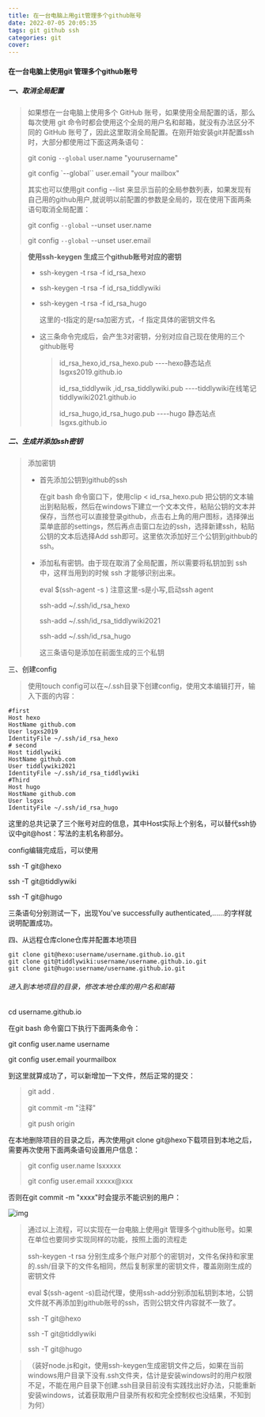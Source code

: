 ```yaml
---
title: 在一台电脑上用git管理多个github账号
date: 2022-07-05 20:05:35
tags: git github ssh
categories: git 
cover: 
---
```


#### 在一台电脑上使用git 管理多个github账号

##### 一、取消全局配置

> 如果想在一台电脑上使用多个 GitHub 账号，如果使用全局配置的话，那么每次使用 git 命令时都会使用这个全局的用户名和邮箱，就没有办法区分不同的 GitHub 账号了，因此这里取消全局配置。在刚开始安装git并配置ssh时，大部分都使用过下面这两条语句：
>
> git conig `--global` user.name "yourusername"
>
> git config `--global`` user.email "your mailbox"
>
> 其实也可以使用git config --list 来显示当前的全局参数列表，如果发现有自己用的github用户,就说明以前配置的参数是全局的，现在使用下面两条语句取消全局配置：
>
> git config  `--global`  --unset user.name
>
> git config `--global`   --unset user.email

<!--more-->

> **使用ssh-keygen 生成三个github账号对应的密钥**
>
> * ssh-keygen -t rsa -f id_rsa_hexo
>
> * ssh-keygen -t rsa -f id_rsa_tiddlywiki
>
> * ssh-keygen -t rsa -f id_rsa_hugo 
>
>   这里的-t指定的是rsa加密方式，-f 指定具体的密钥文件名
>
> * 这三条命令完成后，会产生3对密钥，分别对应自己现在使用的三个github账号
>
>   > id_rsa_hexo,id_rsa_hexo.pub       ----hexo静态站点 lsgxs2019.github.io
>   >
>   > id_rsa_tiddlywik ,id_rsa_tiddlywiki.pub  ----tiddlywiki在线笔记  tiddlywiki2021.github.io
>   >
>   > id_rsa_hugo,id_rsa_hugo.pub    ----hugo 静态站点   lsgxs.github.io

##### 二、生成并添加ssh密钥

> 添加密钥
>
> * 首先添加公钥到github的ssh
>
>   在git bash 命令窗口下，使用clip < id_rsa_hexo.pub 把公钥的文本输出到粘贴板，然后在windows下建立一个文本文件，粘贴公钥的文本并保存，当然也可以直接登录github，点击右上角的用户图标，选择弹出菜单底部的settings，然后再点击窗口左边的ssh，选择新建ssh，粘贴公钥的文本后选择Add ssh即可。这里依次添加好三个公钥到githbub的ssh。
>
> * 添加私有密钥。由于现在取消了全局配置，所以需要将私钥加到 ssh 中，这样当用到的时候 ssh 才能够识别出来。
>
>   eval $(ssh-agent -s )   注意这里-s是小写,启动ssh agent
>
>   ssh-add ~/.ssh/id_rsa_hexo
>
>   ssh-add ~/.ssh/id_rsa_tiddlywiki2021
>
>   ssh-add ~/.ssh/id_rsa_hugo
>
>   这三条语句是添加在前面生成的三个私钥

三、创建config

> 使用touch config可以在~/.ssh目录下创建config，使用文本编辑打开，输入下面的内容：

~~~
#first
Host hexo
HostName github.com
User lsgxs2019
IdentityFile ~/.ssh/id_rsa_hexo
# second
Host tiddlywiki
HostName github.com
User tiddlywiki2021
IdentityFile ~/.ssh/id_rsa_tiddlywiki
#Third
Host hugo
HostName github.com
User lsgxs
IdentityFile ~/.ssh/id_rsa_hugo

~~~

这里的总共记录了三个账号对应的信息，其中Host实际上个别名，可以替代ssh协议中git@host：写法的主机名称部分。

config编辑完成后，可以使用

ssh -T git@hexo

ssh -T git@tiddlywiki

ssh -T git@hugo

三条语句分别测试一下，出现You've successfully authenticated,......的字样就说明配置成功。

四、从远程仓库clone仓库并配置本地项目

```
git clone git@hexo:username/username.github.io.git 
git clone git@tiddlywiki:username/username.github.io.git 
git clone git@hugo:username/username.github.io.git 

```

######  进入到本地项目的目录，修改本地仓库的用户名和邮箱

cd  username.github.io

在git bash 命令窗口下执行下面两条命令：

git config user.name   username

git config user.email   yourmailbox

到这里就算成功了，可以新增加一下文件，然后正常的提交：

>git add .
>
>git commit -m "注释"
>
>git push origin
>
>

在本地删除项目的目录之后，再次使用git clone git@hexo下载项目到本地之后，需要再次使用下面两条语句设置用户信息：

> git config user.name lsxxxxx
>
> git config user.email xxxxx@xxx

否则在git commit -m "xxxx"时会提示不能识别的用户：

![img](/images/单个项目仓库的用户信息配置.jpg)

> 通过以上流程，可以实现在一台电脑上使用git 管理多个github账号。如果在单位也要同步实现同样的功能，按照上面的流程走
>
> ssh-keygen -t rsa 分别生成多个账户对那个的密钥对，文件名保持和家里的.ssh/目录下的文件名相同，然后复制家里的密钥文件，覆盖刚刚生成的密钥文件
>
> eval $(ssh-agent -s)启动代理，使用ssh-add分别添加私钥到本地，公钥文件就不再添加到github账号的ssh，否则公钥文件内容就不一致了。
>
> ssh -T git@hexo
>
> ssh -T git@tiddlywiki
>
> ssh -T git@hugo 



> （装好node.js和git，使用ssh-keygen生成密钥文件之后，如果在当前windows用户目录下没有.ssh文件夹，估计是安装windows时的用户权限不足，不能在用户目录下创建.ssh目录目前没有实践找出好办法，只能重新安装windows，试着获取用户目录所有权和完全控制权也没结果，不知到为何）
